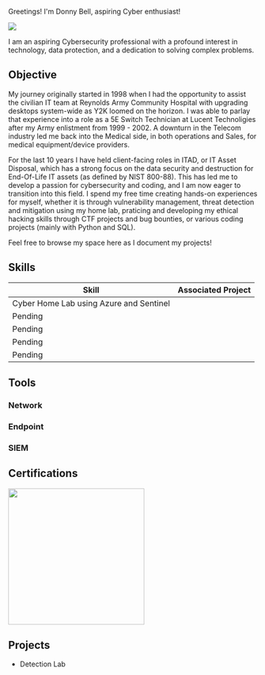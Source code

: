 Greetings! I'm Donny Bell, aspiring Cyber enthusiast!

<a href="https://linkedin.com/in/donnybell"><img src="https://img.shields.io/badge/-LinkedIn-0072b1?&style=for-the-badge&logo=linkedin&logoColor=white" /></a>

I am an aspiring Cybersecurity professional with a profound interest in technology, data protection, and a dedication to solving complex problems.

## Objective

My journey originally started in 1998 when I had the opportunity to assist the civilian IT team at Reynolds Army Community Hospital with upgrading desktops system-wide as Y2K loomed on the horizon. I was able to parlay that experience into a role as a 5E Switch Technician at Lucent Technoligies after my Army enlistment from 1999 - 2002. A downturn in the Telecom industry led me back into the Medical side, in both operations and Sales, for medical equipment/device providers.

For the last 10 years I have held client-facing roles in ITAD, or IT Asset Disposal, which has a strong focus on the data security and destruction for End-Of-Life IT assets (as defined by NIST 800-88). This has led me to develop a passion for cybersecurity and coding, and I am now eager to transition into this field. I spend my free time creating hands-on experiences for myself, whether it is through vulnerability management, threat detection and mitigation using my home lab, praticing and developing my ethical hacking skills through CTF projects and bug bounties, or various coding projects (mainly with Python and SQL).

Feel free to browse my space here as I document my projects!

## Skills

| Skill                                         | Associated Project         |
|-----------------------------------------------|----------------------------|
| Cyber Home Lab using Azure and Sentinel       |                            |
| Pending                                       |                            |
| Pending                                       |                            |
| Pending                                       |                            |
| Pending                                       |                            |

## Tools

### Network
<div>
    
</div>

### Endpoint
<div>
    
</div>

### SIEM
<div>
    
</div>

## Certifications

<div>
<img src="https://images.credly.com/images/0bf0f2da-a699-4c82-82e2-56dcf1f2e1c7/linkedin_thumb_image.png" width="275">
</div>

## Projects
- Detection Lab
  
